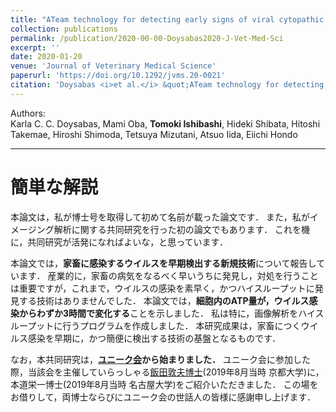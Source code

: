 ```yaml
---
title: "ATeam technology for detecting early signs of viral cytopathic effect"
collection: publications
permalink: /publication/2020-00-00-Doysabas2020-J-Vet-Med-Sci
excerpt: ''
date: 2020-01-20
venue: 'Journal of Veterinary Medical Science'
paperurl: 'https://doi.org/10.1292/jvms.20-0021'
citation: 'Doysabas <i>et al.</i> &quot;ATeam technology for detecting early signs of viral cytopathic effect&quot; <i>Journal of Veterinary Medical Science</i> 2020 <b>in press</b>'
---
```


Authors:  
Karla C. C. Doysabas, Mami Oba, **Tomoki Ishibashi**, Hideki Shibata, Hitoshi Takemae, Hiroshi Shimoda, Tetsuya Mizutani, Atsuo Iida, Eiichi Hondo

<!-- [Download paper here](https://) -->

---

# 簡単な解説

本論文は，私が博士号を取得して初めて名前が載った論文です．
また，私がイメージング解析に関する共同研究を行った初の論文でもあります．
これを機に，共同研究が活発になればよいな，と思っています．

本論文では，**家畜に感染するウイルスを早期検出する新規技術**について報告しています．
産業的に，家畜の病気をなるべく早いうちに発見し，対処を行うことは重要ですが，これまで，ウイルスの感染を素早く，かつハイスループットに発見する技術はありませんでした．
本論文では，**細胞内のATP量が，ウイルス感染からわずか3時間で変化する**ことを示しました．
私は特に，画像解析をハイスループットに行うプログラムを作成しました．
本研究成果は，家畜につくウイルス感染を早期に，かつ簡便に検出する技術の基盤となるものです．

なお，本共同研究は，**[ユニーク会](https://sites.google.com/view/animal-geeks/)から始まりました．**
ユニーク会に参加した際，当該会を主催していらっしゃる[飯田敦夫博士](https://sites.google.com/site/tol24682/profile)(2019年8月当時 京都大学)に，本道栄一博士(2019年8月当時 名古屋大学)をご紹介いただきました．
この場をお借りして，両博士ならびにユニーク会の世話人の皆様に感謝申し上げます．
